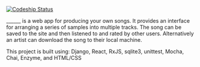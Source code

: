 [ ![Codeship Status](https://app.codeship.com/projects/358b9220-3919-0135-ccee-42963bd14445/status?branch=master)](https://app.codeship.com/projects/228106)

______ is a web app for producing your own songs. It provides an interface for arranging a series of samples into multiple tracks. The song can be saved to the site and then listened to and rated by other users. Alternatively an artist can download the song to their local machine.


This project is built using: Django, React, RxJS, sqlite3, unittest, Mocha, Chai, Enzyme, and HTML/CSS
